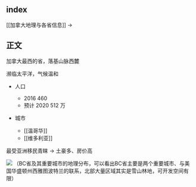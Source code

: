 ## index

[[加拿大地理与各省信息]] ->

## 正文

加拿大最西的省，落基山脉西麓

濒临太平洋，气候温和

- 人口
	- 2016 460
	- 预计 2020 512 万

- 城市
	- [[温哥华]]
	- [[维多利亚]]

最受亚洲移民青睐 → 土豪多、房价高

![](https://picture-guan.oss-cn-hangzhou.aliyuncs.com/20230301131228.png)
（BC省及其重要城市的地理分布，可以看出BC省主要是两个重要城市、与美国华盛顿州西雅图波特兰的联系，北部大量区域其实是雪山林地，可开发空间有限）
